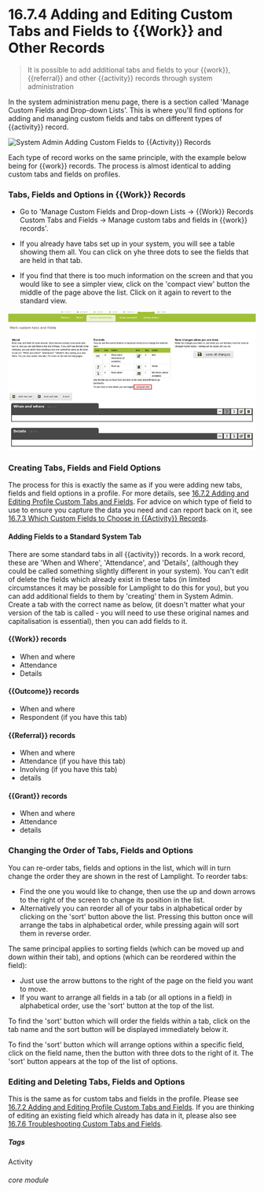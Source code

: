 # 16.7.4  <i class="fa fa-cogs"></i> Adding and Editing Custom Tabs and Fields to {{Work}} and Other Records

> It is possible to add additional tabs and fields to your {{work}}, {{referral}} and other {{activity}} records through system administration





In the system administration menu page, there is a section called 'Manage Custom Fields and Drop-down Lists'. This is where you'll find options for adding and managing custom fields and tabs on different types of {{activity}} record.

![System Admin Adding Custom Fields to {{Activity}} Records](16.7.4b.png)

Each type of record works on the same principle, with the example below being for {{work}} records.  The process is almost identical to adding custom tabs and fields on profiles.  


### Tabs, Fields and Options in {{Work}} Records

- Go to 'Manage Custom Fields and Drop-down Lists -> {{Work}} Records Custom Tabs and Fields -> Manage custom tabs and fields in {{work}} records'.

- If you already have tabs set up in your system, you will see a table showing them all. You can click on yhe three dots to see the fields that are held in that tab.

- If you find that there is too much information on the screen and that you would like to see a simpler view, click on the 'compact view' button the middle of the page above the list. Click on it again to revert to the standard view. 

![System admin - Adding custom fields to records](16.7.4a.png)


### Creating Tabs, Fields and Field Options

The process for this is exactly the same as if you were adding new tabs, fields and field options in a profile. For more details, see [16.7.2 Adding and Editing Profile Custom Tabs and Fields](/help/index/p/16.7.2). For advice on which type of field to use to ensure you capture the data you need and can report back on it, see [16.7.3 Which Custom Fields to Choose in {{Activity}} Records](/help/index/p/16.7.3).


#### Adding Fields to a Standard System Tab

There are some standard tabs in all {{activity}} records. In a work record, these are 'When and Where', 'Attendance', and 'Details', (although they could be called something slightly different in your system). You can't edit of delete the fields which already exist in these tabs (in limited circumstances it may be possible for Lamplight to do this for you), but you can add additional fields to them by 'creating' them in System Admin.  Create a tab with the correct name as below, (it doesn't matter what your version of the tab is called - you will need to use these original names and capitalisation is essential), then you can add fields to it.  

#### {{Work}} records

- When and where
- Attendance
- Details

#### {{Outcome}} records

- When and where
- Respondent (if you have this tab)

#### {{Referral}} records

- When and where
- Attendance (if you have this tab)
- Involving (if you have this tab)
- details

#### {{Grant}} records

- When and where
- Attendance
- details


### Changing the Order of Tabs, Fields and Options

You can re-order tabs, fields and options in the list, which will in turn change the order they are shown in the rest of Lamplight. To reorder tabs: 

- Find the one you would like to change, then use the up and down arrows to the right of the screen to change its position in the list. 
- Alternatively you can reorder all of your tabs in alphabetical order by clicking on the 'sort' button above the list. Pressing this button once will arrange the tabs in alphabetical order, while pressing again will sort them in reverse order.

The same principal applies to sorting fields (which can be moved up and down within their tab), and options (which can be reordered within the field):

- Just use the arrow buttons to the right of the page on the field you want to move. 
- If you want to arrange all fields in a tab (or all options in a field) in alphabetical order, use the 'sort' button at the top of the list.

To find the 'sort' button which will order the fields within a tab, click on the tab name and the sort button will be displayed immediately below it. 

To find the 'sort' button which will arrange options within a specific field, click on the field name, then the button with three dots to the right of it. The 'sort' button appears at the top of the list of options.


### Editing and Deleting Tabs, Fields and Options

This is the same as for custom tabs and fields in the profile. Please see [16.7.2 Adding and Editing Profile Custom Tabs and Fields](/help/index/p/16.7.2). If you are thinking of editing an existing field which already has data in it, please also see [16.7.6 Troubleshooting Custom Tabs and Fields](/help/index/p/16.7.6).


##### Tags
Activity

###### core module

